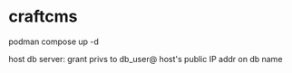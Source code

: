 # craftcms
podman compose up -d

host db server: grant privs to db_user@ host's public IP addr on db name


